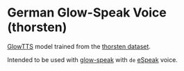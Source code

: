 # German Glow-Speak Voice (thorsten)

[GlowTTS](https://github.com/rhasspy/glow-tts-train) model trained from the [thorsten dataset](https://github.com/thorstenMueller/deep-learning-german-tts/).

Intended to be used with [glow-speak](https://github.com/rhasspy/glow-speak) with `de` [eSpeak](https://github.com/espeak-ng/espeak-ng) voice.
